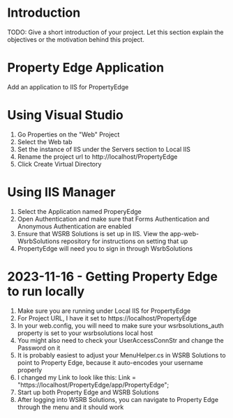 # Introduction

TODO: Give a short introduction of your project. Let this section explain the objectives or the motivation behind this project.

# Property Edge Application

Add an application to IIS for PropertyEdge

# Using Visual Studio

1. Go Properties on the "Web" Project
2. Select the Web tab
3. Set the instance of IIS under the Servers section to Local IIS
4. Rename the project url to http://localhost/PropertyEdge
5. Click Create Virtual Directory

# Using IIS Manager

1. Select the Application named ProperyEdge
2. Open Authentication and make sure that Forms Authentication and Anonymous Authentication are enabled
3. Ensure that WSRB Solutions is set up in IIS. View the app-web-WsrbSolutions repository for instructions on setting that up
4. PropertyEdge will need you to sign in through WsrbSolutions


# 2023-11-16 - Getting Property Edge to run locally

1. Make sure you are running under Local IIS for PropertyEdge
2. For Project URL, I have it set to https://localhost/PropertyEdge
3. In your web.config, you will need to make sure your wsrbsolutions_auth property is set to your wsrbsolutions local host
4. You might also need to check your UserAccessConnStr and change the Password on it
5. It is probably easiest to adjust your MenuHelper.cs in WSRB Solutions to point to Property Edge, because it auto-encodes your username properly
6. I changed my Link to look like this:
    Link = "https://localhost/PropertyEdge/app/PropertyEdge";
7. Start up both Property Edge and WSRB Solutions
8. After logging into WSRB Solutions, you can navigate to Property Edge through the menu and it should work